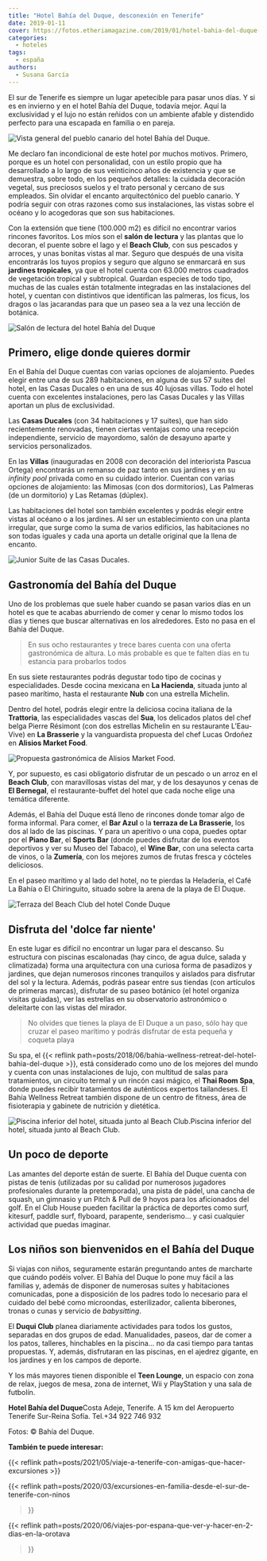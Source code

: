 ```yaml
---
title: "Hotel Bahía del Duque, desconexión en Tenerife"
date: 2019-01-11
cover: https://fotos.etheriamagazine.com/2019/01/hotel-bahia-del-duque-habitacion.jpg
categories: 
  - hoteles
tags: 
  - españa
authors: 
  - Susana García
---
```


El sur de Tenerife es siempre un lugar apetecible para pasar unos días. Y si es en 
invierno y en el hotel Bahía del Duque, todavía mejor. Aquí la exclusividad y el lujo no 
están reñidos con un ambiente afable y distendido perfecto para una escapada en familia 
o en pareja. 

![Vista general del pueblo canario del hotel Bahía del Duque.](https://fotos.etheriamagazine.com/2019/01/Hotel-Bahia-del-Duque-general.jpg "Vista general del pueblo canario del hotel Bahía del Duque.")

Me declaro fan incondicional de este hotel por muchos motivos. Primero, porque es un 
hotel con personalidad, con un estilo propio que ha desarrollado a lo largo de sus 
veinticinco años de existencia y que se demuestra, sobre todo, en los pequeños detalles: 
la cuidada decoración vegetal, sus preciosos suelos y el trato personal y cercano de sus 
empleados. Sin olvidar el encanto arquitectónico del pueblo canario. Y podría seguir con 
otras razones como sus instalaciones, las vistas sobre el océano y lo acogedoras que son 
sus habitaciones. 

Con la extensión que tiene (100.000 m2) es difícil no encontrar varios rincones 
favoritos. Los míos son el **salón de lectura** y las plantas que lo decoran, el puente 
sobre el lago y el **Beach Club**, con sus pescados y arroces, y unas bonitas vistas al 
mar. Seguro que después de una visita encontrarás los tuyos propios y seguro que alguno 
se enmarcará en sus **jardines tropicales**, ya que el hotel cuenta con 63.000 metros 
cuadrados de vegetación tropical y subtropical. Guardan especies de todo tipo, muchas de 
las cuales están totalmente integradas en las instalaciones del hotel, y cuentan con 
distintivos que identifican las palmeras, los ficus, los dragos o las jacarandas para 
que un paseo sea a la vez una lección de botánica. 

![Salón de lectura del hotel Bahía del Duque](https://fotos.etheriamagazine.com/2019/01/hotel-bahia-del-duque-sala-lectura.jpg "Salón de lectura.")

## Primero, elige donde quieres dormir

En el Bahía del Duque cuentas con varias opciones de alojamiento. Puedes elegir entre 
una de sus 289 habitaciones, en alguna de sus 57 suites del hotel, en las Casas Ducales 
o en una de sus 40 lujosas villas. Todo el hotel cuenta con excelentes instalaciones, 
pero las Casas Ducales y las Villas aportan un plus de exclusividad. 

Las **Casas Ducales** (con 34 habitaciones y 17 suites), que han sido recientemente 
renovadas, tienen ciertas ventajas como una recepción independiente, servicio de 
mayordomo, salón de desayuno aparte y servicios personalizados. 

En las **Villas** (inauguradas en 2008 con decoración del interiorista Pascua Ortega) 
encontrarás un remanso de paz tanto en sus jardines y en su _infinity pool_ privada como 
en su cuidado interior. Cuentan con varias opciones de alojamiento: las Mimosas (con dos 
dormitorios), Las Palmeras (de un dormitorio) y Las Retamas (dúplex). 

Las habitaciones del hotel son también excelentes y podrás elegir entre vistas al océano 
o a los jardines. Al ser un establecimiento con una planta irregular, que surge como la 
suma de varios edificios, las habitaciones no son todas iguales y cada una aporta un 
detalle original que la llena de encanto. 

![Junior Suite de las Casas Ducales.](https://fotos.etheriamagazine.com/2019/01/hotel-bahia-del-duque-casas-ducales.jpg "Junior Suite de las Casas Ducales.")

## Gastronomía del Bahía del Duque

Uno de los problemas que suele haber cuando se pasan varios días en un hotel es que te 
acabas aburriendo de comer y cenar lo mismo todos los días y tienes que buscar 
alternativas en los alrededores. Esto no pasa en el Bahía del Duque. 

> En sus ocho restaurantes y trece bares cuenta con una oferta gastronómica de altura. Lo 
> más probable es que te falten días en tu estancia para probarlos todos 

En sus siete restaurantes podrás degustar todo tipo de cocinas y especialidades. Desde 
cocina mexicana en **La Hacienda**, situada junto al paseo marítimo, hasta el 
restaurante **Nub** con una estrella Michelin. 

Dentro del hotel, podrás elegir entre la deliciosa cocina italiana de la **Trattoria**, 
las especialidades vascas del **Sua**, los delicados platos del chef belga Pierre 
Résimont (con dos estrellas Michelin en su restaurante L’Eau-Vive) en **La Brasserie** y 
la vanguardista propuesta del chef Lucas Ordoñez en **Alisios Market Food**. 

![Propuesta gastronómica de Alisios Market Food.](https://fotos.etheriamagazine.com/2019/01/hotel-bahia-del-duque-alisios.jpg "Propuesta gastronómica de Alisios Market Food.")

Y, por supuesto, es casi obligatorio disfrutar de un pescado o un arroz en el **Beach 
Club**, con maravillosas vistas del mar, y de los desayunos y cenas de **El Bernegal**, 
el restaurante-buffet del hotel que cada noche elige una temática diferente. 

Además, el Bahía del Duque está lleno de rincones donde tomar algo de forma informal. 
Para comer, el **Bar Azul** o la **terraza de La Brasserie**, los dos al lado de las 
piscinas. Y para un aperitivo o una copa, puedes optar por el **Piano Bar**, el **Sports 
Bar** (donde puedes disfrutar de los eventos deportivos y ver su Museo del Tabaco), el 
**Wine Bar**, con una selecta carta de vinos, o la **Zumería**, con los mejores zumos de 
frutas fresca y cócteles deliciosos. 

En el paseo marítimo y al lado del hotel, no te pierdas la Heladería, el Café La Bahía o 
El Chiringuito, situado sobre la arena de la playa de El Duque. 

![Terraza del Beach Club del hotel Conde Duque](https://fotos.etheriamagazine.com/2019/01/hotel-bahia-del-duque-beach-club.jpg "Terraza del Beach Club.")

## Disfruta del 'dolce far niente'

En este lugar es difícil no encontrar un lugar para el descanso. Su estructura con 
piscinas escalonadas (hay cinco, de agua dulce, salada y climatizada) forma una 
arquitectura con una curiosa forma de pasadizos y jardines, que dejan numerosos rincones 
tranquilos y aislados para disfrutar del sol y la lectura. Además, podrás pasear entre 
sus tiendas (con artículos de primeras marcas), disfrutar de su paseo botánico (el hotel 
organiza visitas guiadas), ver las estrellas en su observatorio astronómico o deleitarte 
con las vistas del mirador. 

> No olvides que tienes la playa de El Duque a un paso, sólo hay que cruzar el paseo 
> marítimo y podrás disfrutar de esta pequeña y coqueta playa 

Su spa, el {{< reflink 
path=posts/2018/06/bahia-wellness-retreat-del-hotel-bahia-del-duque >}}, está 
considerado como uno de los mejores del mundo y cuenta con unas instalaciones de lujo, 
con multitud de salas para tratamientos, un circuito termal y un rincón casi mágico, el 
**Thai Room Spa**, donde puedes recibir tratamientos de auténticos expertos tailandeses. 
El Bahía Wellness Retreat también dispone de un centro de fitness, área de fisioterapia 
y gabinete de nutrición y dietética. 

![Piscina inferior del hotel, situada junto al Beach 
Club.](https://fotos.etheriamagazine.com/2019/01/hotel-bahia-del-duque-piscina.jpg)Piscina 
inferior del hotel, situada junto al Beach Club. 

## Un poco de deporte

Las amantes del deporte están de suerte. El Bahía del Duque cuenta con pistas de tenis 
(utilizadas por su calidad por numerosos jugadores profesionales durante la 
pretemporada), una pista de pádel, una cancha de squash, un gimnasio y un Pitch & Pull 
de 9 hoyos para los aficionados del golf. En el Club House pueden facilitar la práctica 
de deportes como surf, kitesurf, paddle surf, flyboard, parapente, senderismo… y casi 
cualquier actividad que puedas imaginar. 

## Los niños son bienvenidos en el Bahía del Duque

Si viajas con niños, seguramente estarán preguntando antes de marcharte que cuándo 
podéis volver. El Bahía del Duque lo pone muy fácil a las familias y, además de disponer 
de numerosas suites y habitaciones comunicadas, pone a disposición de los padres todo lo 
necesario para el cuidado del bebé como microondas, esterilizador, calienta biberones, 
tronas o cunas y servicio de _babysitting_. 

El **Duqui Club** planea diariamente actividades para todos los gustos, separadas en dos 
grupos de edad. Manualidades, paseos, dar de comer a los patos, talleres, hinchables en 
la piscina… no da casi tiempo para tantas propuestas. Y, además, disfrutaran en las 
piscinas, en el ajedrez gigante, en los jardines y en los campos de deporte. 

Y los más mayores tienen disponible el **Teen Lounge**, un espacio con zona de relax, 
juegos de mesa, zona de internet, Wii y PlayStation y una sala de futbolín. 

**Hotel Bahía del Duque**Costa Adeje, Tenerife. A 15 km del Aeropuerto Tenerife 
Sur-Reina Sofía. Tel.+34 922 746 932 

Fotos: © Bahía del Duque. 

**También te puede interesar:** 

{{< reflink path=posts/2021/05/viaje-a-tenerife-con-amigas-que-hacer-excursiones >}} 

{{< reflink path=posts/2020/03/excursiones-en-familia-desde-el-sur-de-tenerife-con-ninos 
>}} 

{{< reflink path=posts/2020/06/viajes-por-espana-que-ver-y-hacer-en-2-dias-en-la-orotava 
>}}
